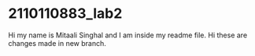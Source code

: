 # 2110110883_lab2
Hi my name is Mitaali Singhal and I am inside my readme file.
Hi these are changes made in new branch. 